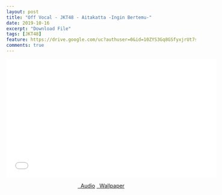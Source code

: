 ```yaml
---
layout: post
title: "Off Vocal - JKT48 - Aitakatta -Ingin Bertemu-"
date: 2019-10-16
excerpt: "Download File"
tags: [JKT48]
feature: https://drive.google.com/uc?authuser=0&id=10ZYS3Gq8GSfyxjrUt7sIfAO3hkTow3oQ&export=download
comments: true
---
```

<iframe width="560" height="315" src="//www.youtube.com/embed/n0MZA4GR33g" frameborder="0"> </iframe>
<center>
<figure class="half">
<a href="https://drive.google.com/uc?authuser=0&id=1CcW5Gkv_d74MQp-lJrjmnUir-L1DZfDY&export=download" class="btn" target="_blank" rel="noopener noreferrer"><i class="fa fa-caret-down"></i> &nbsp; Audio</a>
<a href="https://drive.google.com/uc?authuser=0&id=10ZYS3Gq8GSfyxjrUt7sIfAO3hkTow3oQ&export=download" class="btn" target="_blank" rel="noopener noreferrer"><i class="fa fa-caret-down"></i> &nbsp; Wallpaper</a>
</figure>
</center>
